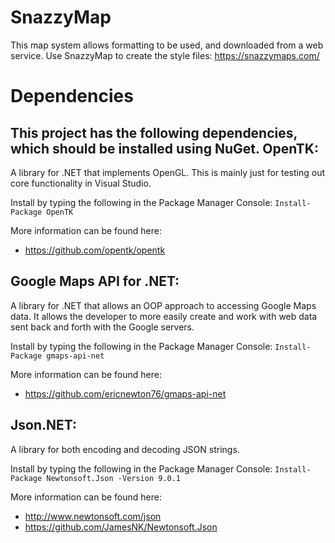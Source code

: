 ﻿SnazzyMap
==============
This map system allows formatting to be used, and downloaded from a web service. Use SnazzyMap to create the style files:
https://snazzymaps.com/

Dependencies
==============
This project has the following dependencies, which should be installed using NuGet.
OpenTK:
--------------
A library for .NET that implements OpenGL. This is mainly just for testing out core functionality in Visual Studio.

Install by typing the following in the Package Manager Console:
`Install-Package OpenTK`

More information can be found here:
- https://github.com/opentk/opentk

Google Maps API for .NET:
--------------
A library for .NET that allows an OOP approach to accessing Google Maps data. It allows the developer to more easily
create and work with web data sent back and forth with the Google servers.

Install by typing the following in the Package Manager Console:
`Install-Package gmaps-api-net`
	
More information can be found here:
- https://github.com/ericnewton76/gmaps-api-net

Json.NET:
--------------
A library for both encoding and decoding JSON strings.

Install by typing the following in the Package Manager Console:
`Install-Package Newtonsoft.Json -Version 9.0.1`

More information can be found here:
- http://www.newtonsoft.com/json
- https://github.com/JamesNK/Newtonsoft.Json
